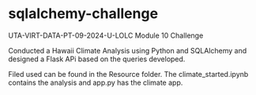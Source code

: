# sqlalchemy-challenge
UTA-VIRT-DATA-PT-09-2024-U-LOLC Module 10 Challenge

Conducted a Hawaii Climate Analysis using Python and SQLAlchemy and designed a Flask APi based on the queries developed. 

Filed used can be found in the Resource folder. The climate_started.ipynb contains the analysis and app.py has the climate app.
